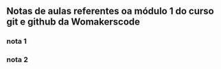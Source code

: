 ## Notas de aulas referentes oa módulo 1 do curso git e github da Womakerscode


### nota 1

### nota 2
